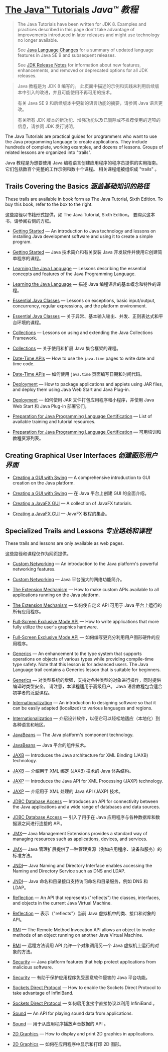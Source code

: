 # [The Java™ Tutorials](https://docs.oracle.com/javase/tutorial/index.html) _Java™ 教程_

> The Java Tutorials have been written for JDK 8. 
> Examples and practices described in this page don't take advantage of improvements introduced in later releases and might use technology no longer available.
> 
> See [Java Language Changes](https://docs.oracle.com/pls/topic/lookup?ctx=en/java/javase&id=java_language_changes) for a summary of updated language features in Java SE 9 and subsequent releases.
> 
> See [JDK Release Notes](https://www.oracle.com/technetwork/java/javase/jdk-relnotes-index-2162236.html) for information about new features, enhancements, and removed or deprecated options for all JDK releases. 


> Java 教程是为 JDK 8 编写的。
> 此页面中描述的示例和实践未利用后续版本中引入的改进，并且可能使用不再可用的技术。
> 
> 有关 Java SE 9 和后续版本中更新的语言功能的摘要，请参阅 Java 语言更改。
> 
> 有关所有 JDK 版本的新功能、增强功能以及已删除或不推荐使用的选项的信息，请参阅 JDK 发行说明。


The Java Tutorials are practical guides for programmers who want to use the Java programming language to create applications. 
They include hundreds of complete, working examples, and dozens of lessons. 
Groups of related lessons are organized into "trails". 


Java 教程是为想要使用 Java 编程语言创建应用程序的程序员提供的实用指南。
它们包括数百个完整的工作示例和数十个课程。
相关课程组被组织成 "trails" 。


## Trails Covering the Basics _涵盖基础知识的路径_


These trails are available in book form as The Java Tutorial, Sixth Edition. 
To buy this book, refer to the box to the right.


这些路径以书籍形式提供，如 The Java Tutorial, Sixth Edition。
要购买这本书，请参阅右侧的方框。


* [Getting Started](https://docs.oracle.com/javase/tutorial/getStarted/index.html) — An introduction to Java technology and lessons on installing Java development software and using it to create a simple program.

* [Getting Started]() — Java 技术简介和有关安装 Java 开发软件并使用它创建简单程序的课程。

* [Learning the Java Language](https://docs.oracle.com/javase/tutorial/java/index.html) — Lessons describing the essential concepts and features of the Java Programming Language.

* [Learning the Java Language]() — 描述 Java 编程语言的基本概念和特性的课程。

* [Essential Java Classes](https://docs.oracle.com/javase/tutorial/essential/index.html) — Lessons on exceptions, basic input/output, concurrency, regular expressions, and the platform environment.

* [Essential Java Classes]() — 关于异常、基本输入输出、并发、正则表达式和平台环境的课程。

* [Collections](https://docs.oracle.com/javase/tutorial/collections/index.html) — Lessons on using and extending the Java Collections Framework.

* [Collections](./collections/index.md) — 关于使用和扩展 Java 集合框架的课程。

* [Date-Time APIs](https://docs.oracle.com/javase/tutorial/datetime/index.html) — How to use the `java.time` pages to write date and time code.

* [Date-Time APIs]() — 如何使用 `java.time` 页面编写日期和时间代码。

* [Deployment]() — How to package applications and applets using JAR files, and deploy them using Java Web Start and Java Plug-in.

* [Deployment]() — 如何使用 JAR 文件打包应用程序和小程序，并使用 Java Web Start 和 Java Plug-in 部署它们。

* [Preparation for Java Programming Language Certification]() — List of available training and tutorial resources.

* [Preparation for Java Programming Language Certification]() — 可用培训和教程资源列表。


## Creating Graphical User Interfaces _创建图形用户界面_


* [Creating a GUI with Swing]() — A comprehensive introduction to GUI creation on the Java platform.

* [Creating a GUI with Swing]() — 在 Java 平台上创建 GUI 的全面介绍。

* [Creating a JavaFX GUI]() — A collection of JavaFX tutorials.

* [Creating a JavaFX GUI]() — JavaFX 教程的集合。


## Specialized Trails and Lessons _专业路线和课程_


These trails and lessons are only available as web pages.


这些路径和课程仅作为网页提供。


* [Custom Networking]() — An introduction to the Java platform's powerful networking features.

* [Custom Networking]() — Java 平台强大的网络功能简介。

* [The Extension Mechanism]() — How to make custom APIs available to all applications running on the Java platform.

* [The Extension Mechanism]() — 如何使自定义 API 可用于 Java 平台上运行的所有应用程序。

* [Full-Screen Exclusive Mode API]() — How to write applications that more fully utilize the user's graphics hardware.

* [Full-Screen Exclusive Mode API]() — 如何编写更充分利用用户图形硬件的应用程序。

* [Generics]() — An enhancement to the type system that supports operations on objects of various types while providing compile-time type safety. 
  Note that this lesson is for advanced users. 
  The Java Language trail contains a Generics lesson that is suitable for beginners.

* [Generics]() — 对类型系统的增强，支持对各种类型的对象进行操作，同时提供编译时类型安全。
  请注意，本课程适用于高级用户。
  Java 语言教程包含适合初学者的泛型课程。

* [Internationalization]() — An introduction to designing software so that it can be easily adapted (localized) to various languages and regions.

* [Internationalization]() — 介绍设计软件，以便它可以轻松地适应（本地化）到各种语言和地区。

* [JavaBeans]() — The Java platform's component technology.

* [JavaBeans]() — Java 平台的组件技术。

* [JAXB]() — Introduces the Java architecture for XML Binding (JAXB) technology.

* [JAXB]() — 介绍用于 XML 绑定 (JAXB) 技术的 Java 体系结构。

* [JAXP]() — Introduces the Java API for XML Processing (JAXP) technology.

* [JAXP]() — 介绍用于 XML 处理的 Java API (JAXP) 技术。

* [JDBC Database Access](https://docs.oracle.com/javase/tutorial/jdbc/index.html) — Introduces an API for connectivity between the Java applications and a wide range of databases and data sources.

* [JDBC Database Access](jdbc/JDBC%20Database%20Access.md) — 引入了用于在 Java 应用程序与各种数据库和数据源之间进行连接的 API。

* [JMX]()— Java Management Extensions provides a standard way of managing resources such as applications, devices, and services.

* [JMX]()— Java 管理扩展提供了一种管理资源（例如应用程序、设备和服务）的标准方法。

* [JNDI]()— Java Naming and Directory Interface enables accessing the Naming and Directory Service such as DNS and LDAP.

* [JNDI]()— Java 命名和目录接口支持访问命名和目录服务，例如 DNS 和 LDAP。

* [Reflection](https://docs.oracle.com/javase/tutorial/reflect/index.html) — An API that represents ("reflects") the classes, interfaces, and objects in the current Java Virtual Machine.

* [Reflection](./reflect/index.md) — 表示（"reflects"）当前 Java 虚拟机中的类、接口和对象的 API。

* [RMI]() — The Remote Method Invocation API allows an object to invoke methods of an object running on another Java Virtual Machine.

* [RMI]() — 远程方法调用 API 允许一个对象调用另一个 Java 虚拟机上运行的对象的方法。

* [Security]() — Java platform features that help protect applications from malicious software.

* [Security]() — 有助于保护应用程序免受恶意软件侵害的 Java 平台功能。

* [Sockets Direct Protocol]() — How to enable the Sockets Direct Protocol to take advantage of InfiniBand.

* [Sockets Direct Protocol]() — 如何启用套接字直接协议以利用 InfiniBand 。

* [Sound]() — An API for playing sound data from applications.

* [Sound]() — 用于从应用程序播放声音数据的 API 。

* [2D Graphics]() — How to display and print 2D graphics in applications.

* [2D Graphics]() — 如何在应用程序中显示和打印 2D 图形。
